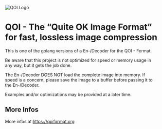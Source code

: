 ![QOI Logo](https://qoiformat.org/qoi-logo.svg)

# QOI - The “Quite OK Image Format” for fast, lossless image compression

This is one of the golang versions of a En-/Decoder for the QOI - Format.

Be aware that this project is not optimized for speed or memory usage in any way, but it gets the job done.

The En-/Decoder DOES NOT load the complete image into memory. If speed is a concern, please save the image to a buffer before passing it to the En-/Decoder.

Examples and/or optimizations may be provided at a later time.

## More Infos

More infos at https://qoiformat.org
